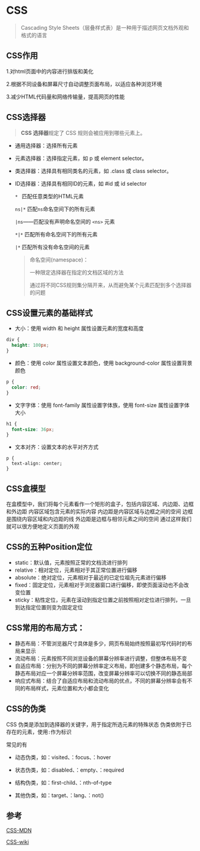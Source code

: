 # CSS

> Cascading Style Sheets（层叠样式表）是一种用于描述网页文档外观和格式的语言

## CSS作用

1.对html页面中的内容进行排版和美化

2.根据不同设备和屏幕尺寸自动调整页面布局，以适应各种浏览环境

3.减少HTML代码量和网络传输量，提高网页的性能

## CSS选择器

> **CSS 选择器**规定了 CSS 规则会被应用到哪些元素上。

* 通用选择器：选择所有元素

* 元素选择器：选择指定元素，如 p 或 element selector。

* 类选择器：选择具有相同类名的元素，如 .class 或 class selector。

* ID选择器：选择具有相同ID的元素，如 #id 或 id selector

  `* ` 匹配任意类型的HTML元素

  `ns|*` 匹配`ns`命名空间下的所有元素

  `|ns`——匹配没有声明命名空间的 `<ns>` 元素

  `*|*` 匹配所有命名空间下的所有元素

  `|*` 匹配所有没有命名空间的元素

  > 命名空间(namespace)：
  >
  > 一种限定选择器在指定的文档区域的方法
  >
  > 通过将不同CSS规则集分隔开来，从而避免某个元素匹配到多个选择器的问题

## CSS设置元素的基础样式

* 大小：使用 width 和 height 属性设置元素的宽度和高度
```css
div {
  height: 100px;
}
```
* 颜色：使用 color 属性设置文本颜色，使用 background-color 属性设置背景颜色
```css
p {
  color: red;
}
```
* 文字字体：使用 font-family 属性设置字体族，使用 font-size 属性设置字体大小
```css
h1 {
  font-size: 36px;
}
```

* 文本对齐：设置文本的水平对齐方式
```
p {
  text-align: center;
}
```

## CSS盒模型

在盒模型中，我们将每个元素看作一个矩形的盒子，包括内容区域、内边距、边框和外边距
内容区域包含元素的实际内容
内边距是内容区域与边框之间的空间
边框是围绕内容区域和内边距的线
外边距是边框与相邻元素之间的空间
通过这样我们就可以很方便地定义页面的外观

## CSS的五种Position定位

* static：默认值，元素按照正常的文档流进行排列
* relative：相对定位，元素相对于其正常位置进行偏移
* absolute：绝对定位，元素相对于最近的已定位祖先元素进行偏移
* fixed：固定定位，元素相对于浏览器窗口进行偏移，即使页面滚动也不会改变位置
* sticky：粘性定位，元素在滚动到指定位置之前按照相对定位进行排列，一旦到达指定位置则变为固定定位

## CSS常用的布局方式：

* 静态布局：不管浏览器尺寸具体是多少，网页布局始终按照最初写代码时的布局来显示
* 流动布局：元素按照不同浏览设备的屏幕分辨率进行调整，但整体布局不变
* 自适应布局：分别为不同的屏幕分辨率定义布局，即创建多个静态布局，每个静态布局对应一个屏幕分辨率范围，改变屏幕分辨率可以切换不同的静态局部
* 响应式布局：结合了自适应布局和流动布局的优点，不同的屏幕分辨率会有不同的布局样式，元素位置和大小都会变化

## CSS的伪类

CSS 伪类是添加到选择器的关键字，用于指定所选元素的特殊状态
伪类依附于已存在的元素，使用`:`作为标识

常见的有
* 动态伪类，如：visited、：focus、：hover

* 状态伪类，如：disabled、：empty、：required

* 结构伪类，如：first-child、：nth-of-type

* 其他伪类，如：target、：lang、：not()

## 参考

[CSS-MDN](https://developer.mozilla.org/zh-CN/docs/Web/CSS)

[CSS-wiki](https://en.wikipedia.org/wiki/CSS)

```

```